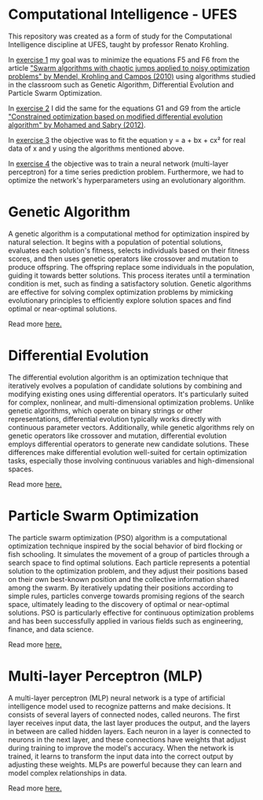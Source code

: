 # Computational Intelligence - UFES


This repository was created as a form of study for the Computational Intelligence discipline at UFES, taught by professor Renato Krohling.


In [exercise 1](https://github.com/pedroscortes/computational-intelligence-ufes/tree/main/exercise1) my goal was to minimize the equations F5 and F6 from the article ["Swarm algorithms with chaotic jumps applied to noisy optimization problems" by Mendel, Krohling and Campos (2010)](https://doi.org/10.1016/j.ins.2010.06.007) using algorithms studied in the classroom such as Genetic Algorithm, Differential Evolution and Particle Swarm Optimization.

In [exercise 2](https://github.com/pedroscortes/computational-intelligence-ufes/tree/main/exercise2) I did the same for the equations G1 and G9 from the article ["Constrained optimization based on modified differential evolution algorithm" by Mohamed and Sabry (2012)](https://doi.org/10.1016/j.ins.2012.01.008).

In [exercise 3](https://github.com/pedroscortes/computational-intelligence-ufes/tree/main/exercise3) the objective was to fit the equation y = a + bx + cx² for real data of x and y using the algorithms mentioned above.

In [exercise 4](https://github.com/pedroscortes/computational-intelligence-ufes/tree/main/exercise4) the objective was to train a neural network (multi-layer perceptron) for a time series prediction problem. Furthermore, we had to optimize the network's hyperparameters using an evolutionary algorithm.


# Genetic Algorithm

A genetic algorithm is a computational method for optimization inspired by natural selection. It begins with a population of potential solutions, evaluates each solution's fitness, selects individuals based on their fitness scores, and then uses genetic operators like crossover and mutation to produce offspring. The offspring replace some individuals in the population, guiding it towards better solutions. This process iterates until a termination condition is met, such as finding a satisfactory solution. Genetic algorithms are effective for solving complex optimization problems by mimicking evolutionary principles to efficiently explore solution spaces and find optimal or near-optimal solutions.

Read more [here.](https://doi.org/10.1007/s11042-020-10139-6)



# Differential Evolution

The differential evolution algorithm is an optimization technique that iteratively evolves a population of candidate solutions by combining and modifying existing ones using differential operators. It's particularly suited for complex, nonlinear, and multi-dimensional optimization problems. Unlike genetic algorithms, which operate on binary strings or other representations, differential evolution typically works directly with continuous parameter vectors. Additionally, while genetic algorithms rely on genetic operators like crossover and mutation, differential evolution employs differential operators to generate new candidate solutions. These differences make differential evolution well-suited for certain optimization tasks, especially those involving continuous variables and high-dimensional spaces.

Read more [here.](https://doi.org/10.1016/j.aej.2021.09.013)



# Particle Swarm Optimization

The particle swarm optimization (PSO) algorithm is a computational optimization technique inspired by the social behavior of bird flocking or fish schooling. It simulates the movement of a group of particles through a search space to find optimal solutions. Each particle represents a potential solution to the optimization problem, and they adjust their positions based on their own best-known position and the collective information shared among the swarm. By iteratively updating their positions according to simple rules, particles converge towards promising regions of the search space, ultimately leading to the discovery of optimal or near-optimal solutions. PSO is particularly effective for continuous optimization problems and has been successfully applied in various fields such as engineering, finance, and data science.

Read more [here.](https://doi.org/10.1007/s11831-021-09694-4)



# Multi-layer Perceptron (MLP)

A multi-layer perceptron (MLP) neural network is a type of artificial intelligence model used to recognize patterns and make decisions. It consists of several layers of connected nodes, called neurons. The first layer receives input data, the last layer produces the output, and the layers in between are called hidden layers. Each neuron in a layer is connected to neurons in the next layer, and these connections have weights that adjust during training to improve the model's accuracy. When the network is trained, it learns to transform the input data into the correct output by adjusting these weights. MLPs are powerful because they can learn and model complex relationships in data.

Read more [here.](https://doi.org/10.1016/S1352-2310(97)00447-0)
